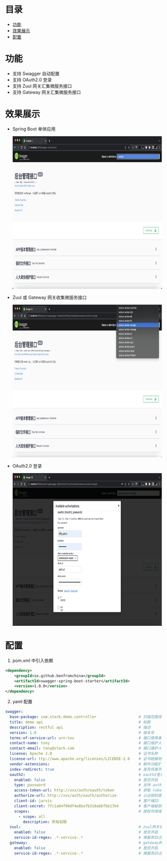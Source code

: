 # 目录

- [功能](#功能)
- [效果展示](#效果展示)
- [配置](#配置)

# 功能

- 支持 Swagger 自动配置
- 支持 OAuth2.0 登录
- 支持 Zuul 网关汇集微服务接口
- 支持 Gateway 网关汇集微服务接口

# 效果展示

- Spring Boot 单体应用

  <img src="docs/lib/standalone.png" width="864" height="491">

- Zuul 或 Gateway 网关收集微服务接口
  
  <img src="docs/lib/gateway.png" width="864" height="491">
  
- OAuth2.0 登录
  
  <img src="docs/lib/oauth2.png" width="864" height="491">


# 配置

1. pom.xml 中引入依赖

```xml
<dependency>
    <groupId>io.github.benfromchina</groupId>
    <artifactId>swagger-spring-boot-starter</artifactId>
    <version>1.0.0</version>
</dependency>
```

2. yaml 配置

```yml
swagger:
  base-package: com.stark.demo.controller                   # 扫描包路径
  title: demo api                                           # 标题
  description: restful api                                  # 描述
  version: 1.0                                              # 版本号
  terms-of-service-url: urn:tos                             # 接口使用条件说明
  contact-name: tony                                        # 接口维护人姓名
  contact-email: tony@stark.com                             # 接口维护人电子邮件
  license: Apache 2.0                                       # 证书名称
  license-url: ttp://www.apache.org/licenses/LICENSE-2.0    # 证书链接地址
  vendor-extensions:                                        # 额外功能扩展
  index-redirect: true                                      # 是否将首页 {"/", "/index"} 重定向到 swagger 接口文档页
  oauth2:                                                   # oauth2登录配置
    enabled: false                                          # 是否开启
    type: password                                          # 支持 authorization_code(授权码)、password(密码)
    access-token-url: http://xxx/auth/oauth/token           # 获取 token 链接地址
    authorize-url: http://xxx/auth/oauth/authorize          # 认证授权链接地址
    client-id: jarvis                                       # 客户端ID
    client-secret: 7fc1a04f90df4e8ba7b310ab6fbb17b4         # 客户端秘钥
    scopes:                                                 # 授权作用域列表，scope 和 description 自定义
      - scope: all
        description: 所有权限
  zuul:                                                     # zuul网关收集微服务接口统一展示
    enabled: false                                          # 是否开启
    service-id-regex: .*-service-.*                         # 微服务ID正则，匹配的微服务收集swagger
  gateway:                                                  # gateway网关收集微服务接口统一展示
    enabled: false                                          # 是否开启
    service-id-regex: .*-service-.*                         # 微服务ID正则，匹配的微服务收集swagger
```
